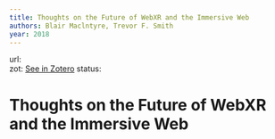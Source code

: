 ```yaml
---
title: Thoughts on the Future of WebXR and the Immersive Web
authors: Blair Maclntyre, Trevor F. Smith
year: 2018
---
```

url:  
zot: [See in Zotero](zotero://select/items/@maclntyreThoughtsFutureWebXR2018)
status:
# Thoughts on the Future of WebXR and the Immersive Web




